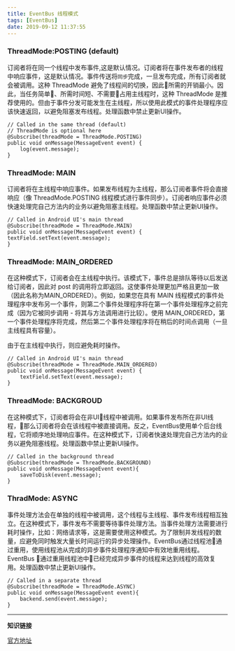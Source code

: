 ```yaml
---
title: EventBus 线程模式
tags: [EventBus]
date: 2019-09-12 11:37:55
---
```


### ThreadMode:POSTING (default)
订阅者将在同一个线程中发布事件,这是默认情况。订阅者将在事件发布者的线程中响应事件，这是默认情况。事件传送将`同步`完成，一旦发布完成，所有订阅者就会被调用。这种 ThreadMode 避免了线程间的切换，因此所需的开销最小。因此，当任务简单、所需时间短、不需要占用主线程时，这种 ThreadMode 是推荐使用的。但由于事件分发可能发生在主线程，所以使用此模式的事件处理程序应该快速返回，以避免阻塞发布线程。处理函数中禁止更新UI操作。

<!-- more -->

````
// Called in the same thread (default)
// ThreadMode is optional here
@Subscribe(threadMode = ThreadMode.POSTING)
public void onMessage(MessageEvent event) {
    log(event.message);
}
````

### ThreadMode: MAIN
订阅者将在主线程中响应事件。如果发布线程为主线程，那么订阅者事件将会直接响应（像 ThreadMode.POSTING 线程模式进行事件同步）。订阅者响应事件必须快速处理完自己方法内的业务以避免阻塞主线程。处理函数中禁止更新UI操作。

````
// Called in Android UI's main thread
@Subscribe(threadMode = ThreadMode.MAIN)
public void onMessage(MessageEvent event) {
textField.setText(event.message);
}
````



### ThreadMode: MAIN_ORDERED

 在这种模式下，订阅者会在主线程中执行。该模式下，事件总是排队等待以后发送给订阅者，因此对 post 的调用将立即返回。这使事件处理更加严格且更加一致（因此名称为MAIN_ORDERED）。例如，如果您在具有 MAIN 线程模式的事件处理程序中发布另一个事件，则第二个事件处理程序将在第一个事件处理程序之前完成（因为它被同步调用 - 将其与方法调用进行比较）。使用 MAIN_ORDERED，第一个事件处理程序将完成，然后第二个事件处理程序将在稍后的时间点调用（一旦主线程具有容量）。

由于在主线程中执行，则应避免耗时操作。
```
// Called in Android UI's main thread
@Subscribe(threadMode = ThreadMode.MAIN_ORDERED)
public void onMessage(MessageEvent event) {
    textField.setText(event.message);
}
```

### ThreadMode: BACKGROUD

在这种模式下，订阅者将会在非UI线程中被调用。如果事件发布所在非UI线程，那么订阅者将会在该线程中被直接调用。反之，EventBus使用单个后台线程，它将顺序地处理响应事件。在这种模式下，订阅者快速处理完自己方法内的业务以避免阻塞线程。处理函数中禁止更新UI操作。

````
// Called in the background thread
@Subscribe(threadMode = ThreadMode.BACKGROUND)
public void onMessage(MessageEvent event){
    saveToDisk(event.message);
}
````

### ThradMode: ASYNC
事件处理方法会在单独的线程中被调用，这个线程与主线程、事件发布线程相互独立。在这种模式下，事件发布不需要等待事件处理方法。当事件处理方法需要进行耗时操作，比如：网络请求等，这是需要使用这种模式。为了限制并发线程的数量，应避免同时触发大量长时间运行的异步处理操作。EventBus通过线程池通过重用，使用线程池从完成的异步事件处理程序通知中有效地重用线程。
EventBus 通过重用线程池中已经完成异步事件的线程来达到线程的高效复用。处理函数中禁止更新UI操作。

```
// Called in a separate thread
@Subscribe(threadMode = ThreadMode.ASYNC)
public void onMessage(MessageEvent event){
    backend.send(event.message);
}
```





---

**知识链接**

[官方地址](http://greenrobot.org/eventbus/documentation/delivery-threads-threadmode/)